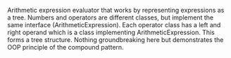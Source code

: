Arithmetic expression evaluator that works by representing expressions as a tree. Numbers and operators are different classes, but implement the same interface (ArithmeticExpression). Each operator class has a left and right operand which is a class implementing ArithmeticExpression. This forms a tree structure. Nothing groundbreaking here but demonstrates the OOP principle of the compound pattern.
